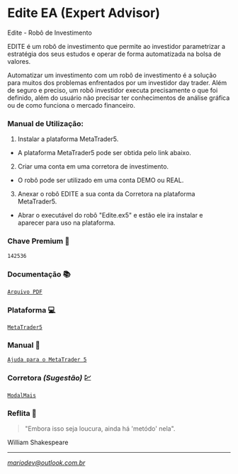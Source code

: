 # Edite EA (Expert Advisor)
Edite - Robô de Investimento

EDITE é um robô de investimento que permite ao investidor parametrizar a estratégia dos seus estudos e operar de forma automatizada na bolsa de valores.

Automatizar um investimento com um robô de investimento é a solução para muitos dos problemas enfrentados por um investidor day trader. Além de seguro e preciso, um robô investidor executa precisamente o que foi definido, além do usuário não precisar ter conhecimentos de análise gráfica ou de como funciona o mercado financeiro.


### Manual de Utilização:

1. Instalar a plataforma MetaTrader5.
- A plataforma MetaTrader5 pode ser obtida pelo link abaixo.

2. Criar uma conta em uma corretora de investimento.
- O robô pode ser utilizado em uma conta DEMO ou REAL.

3. Anexar o robô EDITE a sua conta da Corretora na plataforma MetaTrader5.
- Abrar o executável do robô "Edite.ex5" e estão ele ira instalar e aparecer para uso na plataforma.


### Chave Premium :key:

```bash
142536
```

### Documentação :books:

[`Arquivo PDF`](https://github.com/arismarioneves/Edite/blob/main/Projeto%20Rob%C3%B4%20de%20Investimento%20-%20Arism%C3%A1rio%20Neves.pdf)

### Plataforma :computer:

[`MetaTrader5`](https://www.metatrader5.com/pt)

### Manual :bookmark_tabs:

[`Ajuda para o MetaTrader 5`](https://www.metatrader5.com/pt/terminal/help/algotrading/trade_robots_indicators)

### Corretora _(Sugestão)_ :chart:

[`ModalMais`](https://www.modalmais.com.br/)


### Reflita :thought_balloon:

> "Embora isso seja loucura, ainda há 'metódo' nela".

William Shakespeare

----

*mariodev@outlook.com.br*
